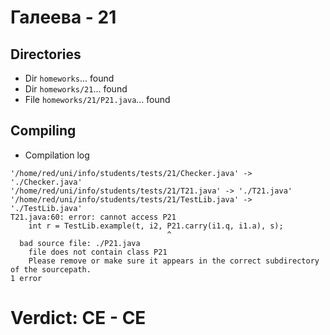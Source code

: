 # Галеева - 21
## Directories
- Dir `homeworks`... found
- Dir `homeworks/21`... found
- File `homeworks/21/P21.java`... found
## Compiling
- Compilation log
```
'/home/red/uni/info/students/tests/21/Checker.java' -> './Checker.java'
'/home/red/uni/info/students/tests/21/T21.java' -> './T21.java'
'/home/red/uni/info/students/tests/21/TestLib.java' -> './TestLib.java'
T21.java:60: error: cannot access P21
    int r = TestLib.example(t, i2, P21.carry(i1.q, i1.a), s);
                                   ^
  bad source file: ./P21.java
    file does not contain class P21
    Please remove or make sure it appears in the correct subdirectory of the sourcepath.
1 error

```
# Verdict: **CE** - CE
